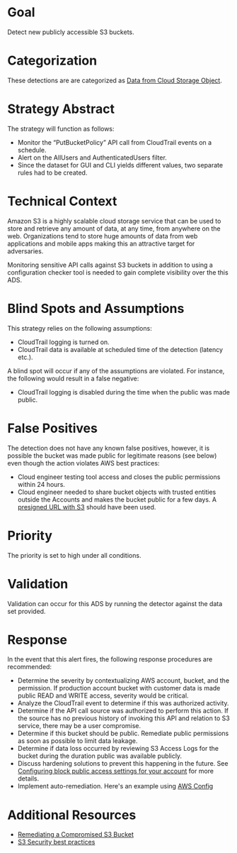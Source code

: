 # Goal
Detect new publicly accessible S3 buckets.

# Categorization
These detections are are categorized as [Data from Cloud Storage Object](https://attack.mitre.org/techniques/T1530/).

# Strategy Abstract
The strategy will function as follows: 

* Monitor the “PutBucketPolicy” API call from CloudTrail events on a schedule.
* Alert on the AllUsers and AuthenticatedUsers filter.
* Since the dataset for GUI and CLI yields different values, two separate rules had to be created.

# Technical Context
Amazon S3 is a highly scalable cloud storage service that can be used to store and retrieve any amount of data, at any time, from anywhere on the web. Organizations tend to store huge amounts of data from web applications and mobile apps making this an attractive target for adversaries. 

Monitoring sensitive API calls against S3 buckets in addition to using a configuration checker tool is needed to gain complete visibility over the this ADS. 

# Blind Spots and Assumptions
This strategy relies on the following assumptions: 

* CloudTrail logging is turned on.
* CloudTrail data is available at scheduled time of the detection (latency etc.).

A blind spot will occur if any of the assumptions are violated. For instance, the following would result in a false negative:
* CloudTrail logging is disabled during the time when the public was made public.

# False Positives
The detection does not have any known false positives, however, it is possible the bucket was made public for legitimate reasons (see below) even though the action violates AWS best practices:

* Cloud engineer testing tool access and closes the public permissions within 24 hours.
* Cloud engineer needed to share bucket objects with trusted entities outside the Accounts and makes the bucket public for a few days. A [presigned URL with S3](https://docs.aws.amazon.com/AmazonS3/latest/dev/ShareObjectPreSignedURL.html) should have been used.


# Priority
The priority is set to high under all conditions.

# Validation
Validation can occur for this ADS by running the detector against the data set provided.

# Response
In the event that this alert fires, the following response procedures are recommended:

* Determine the severity by contextualizing AWS account, bucket, and the permission. If production account bucket with customer data is made public READ and WRITE access, severity would be critical. 
* Analyze the CloudTrail event to determine if this was authorized activity.
* Determine if the API call source was authorized to perform this action. If the source has no previous history of invoking this API and relation to S3 service, there may be a user compromise. 
* Determine if this bucket should be public. Remediate public permissions as soon as possible to limit data leakage.
* Determine if data loss occurred by reviewing S3 Access Logs for the bucket during the duration public was available publicly.
* Discuss hardening solutions to prevent this happening in the future. See [Configuring block public access settings for your account](https://docs.aws.amazon.com/AmazonS3/latest/userguide/configuring-block-public-access-account.html) for more details.
* Implement auto-remediation. Here's an example using [AWS Config](https://aws.amazon.com/blogs/mt/aws-config-auto-remediation-s3-compliance/)

# Additional Resources

* [Remediating a Compromised S3 Bucket](https://docs.aws.amazon.com/guardduty/latest/ug/guardduty_remediate.html#compromised-s3)
* [S3 Security best practices](https://docs.aws.amazon.com/AmazonS3/latest/dev/security-best-practices.html)